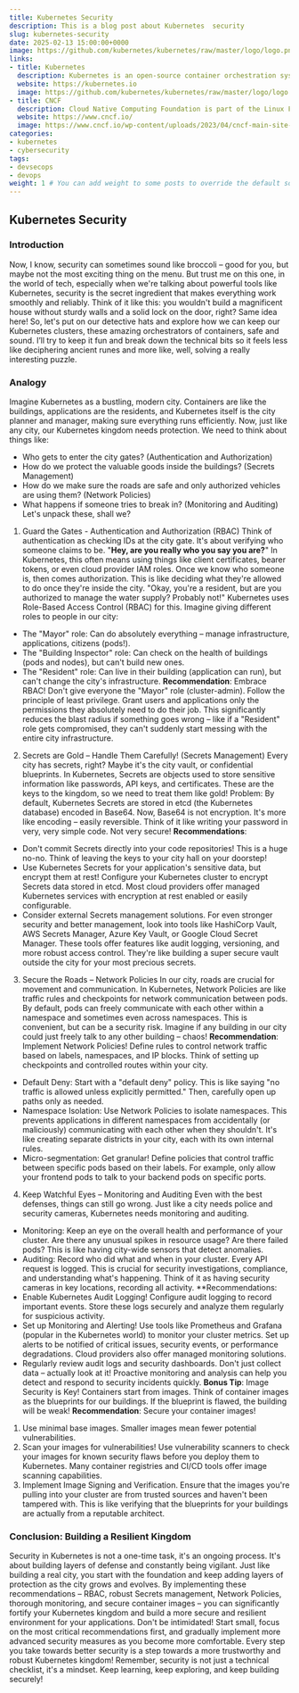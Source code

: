 ```yaml
---
title: Kubernetes Security
description: This is a blog post about Kubernetes  security
slug: kubernetes-security 
date: 2025-02-13 15:00:00+0000
image: https://github.com/kubernetes/kubernetes/raw/master/logo/logo.png
links:
- title: Kubernetes
  description: Kubernetes is an open-source container orchestration system.
  website: https://kubernetes.io
  image: https://github.com/kubernetes/kubernetes/raw/master/logo/logo.png
- title: CNCF
  description: Cloud Native Computing Foundation is part of the Linux Foundation
  website: https://www.cncf.io/
  image: https://www.cncf.io/wp-content/uploads/2023/04/cncf-main-site-logo.svg
categories:
- kubernetes
- cybersecurity
tags:
- devsecops
- devops
weight: 1 # You can add weight to some posts to override the default sorting (date descending)
--- 
```

## Kubernetes Security
### Introduction
Now, I know, security can sometimes sound like broccoli – good for you, but maybe not the most exciting thing on the menu.  But trust me on this one, in the world of tech, especially when we're talking about powerful tools like Kubernetes, security is the secret ingredient that makes everything work smoothly and reliably.  Think of it like this: you wouldn't build a magnificent house without sturdy walls and a solid lock on the door, right? Same idea here!
So, let's put on our detective hats and explore how we can keep our Kubernetes clusters, these amazing orchestrators of containers, safe and sound.  I’ll try to keep it fun and break down the technical bits so it feels less like deciphering ancient runes and more like, well, solving a really interesting puzzle.
### Analogy
Imagine Kubernetes as a bustling, modern city.  Containers are like the buildings, applications are the residents, and Kubernetes itself is the city planner and manager, making sure everything runs efficiently.  Now, just like any city, our Kubernetes kingdom needs protection.  We need to think about things like:
- Who gets to enter the city gates? (Authentication and Authorization)
- How do we protect the valuable goods inside the buildings? (Secrets Management)
- How do we make sure the roads are safe and only authorized vehicles are using them? (Network Policies)
- What happens if someone tries to break in? (Monitoring and Auditing)
Let's unpack these, shall we?
1. Guard the Gates - Authentication and Authorization (RBAC)
Think of authentication as checking IDs at the city gate.  It's about verifying who someone claims to be.  "**Hey, are you really who you say you are?**"  In Kubernetes, this often means using things like client certificates, bearer tokens, or even cloud provider IAM roles.
Once we know who someone is, then comes authorization. This is like deciding what they're allowed to do once they're inside the city. "Okay, you're a resident, but are you authorized to manage the water supply?  Probably not!"
Kubernetes uses Role-Based Access Control (RBAC) for this.  Imagine giving different roles to people in our city:
- The "Mayor" role:  Can do absolutely everything – manage infrastructure, applications, citizens (pods!).
- The "Building Inspector" role: Can check on the health of buildings (pods and nodes), but can't build new ones.
- The "Resident" role: Can live in their building (application can run), but can't change the city's infrastructure.
**Recommendation**: Embrace RBAC!  Don't give everyone the "Mayor" role (cluster-admin).  Follow the principle of least privilege.  Grant users and applications only the permissions they absolutely need to do their job. This significantly reduces the blast radius if something goes wrong – like if a "Resident" role gets compromised, they can't suddenly start messing with the entire city infrastructure.
2. Secrets are Gold – Handle Them Carefully! (Secrets Management)
Every city has secrets, right? Maybe it's the city vault, or confidential blueprints. In Kubernetes, Secrets are objects used to store sensitive information like passwords, API keys, and certificates.  These are the keys to the kingdom, so we need to treat them like gold!
Problem: By default, Kubernetes Secrets are stored in etcd (the Kubernetes database) encoded in Base64.  Now, Base64 is not encryption.  It's more like encoding – easily reversible.  Think of it like writing your password in very, very simple code.  Not very secure!
**Recommendations**:
- Don't commit Secrets directly into your code repositories!  This is a huge no-no.  Think of leaving the keys to your city hall on your doorstep!
- Use Kubernetes Secrets for your application's sensitive data, but encrypt them at rest!  Configure your Kubernetes cluster to encrypt Secrets data stored in etcd.  Most cloud providers offer managed Kubernetes services with encryption at rest enabled or easily configurable.
- Consider external Secrets management solutions.  For even stronger security and better management, look into tools like HashiCorp Vault, AWS Secrets Manager, Azure Key Vault, or Google Cloud Secret Manager. These tools offer features like audit logging, versioning, and more robust access control.  They're like building a super secure vault outside the city for your most precious secrets.
3. Secure the Roads – Network Policies
In our city, roads are crucial for movement and communication.  In Kubernetes, Network Policies are like traffic rules and checkpoints for network communication between pods.  By default, pods can freely communicate with each other within a namespace and sometimes even across namespaces.  This is convenient, but can be a security risk. Imagine if any building in our city could just freely talk to any other building – chaos!
**Recommendation**: Implement Network Policies!  Define rules to control network traffic based on labels, namespaces, and IP blocks.  Think of setting up checkpoints and controlled routes within your city.
- Default Deny: Start with a "default deny" policy.  This is like saying "no traffic is allowed unless explicitly permitted." Then, carefully open up paths only as needed.
- Namespace Isolation:  Use Network Policies to isolate namespaces. This prevents applications in different namespaces from accidentally (or maliciously) communicating with each other when they shouldn't.  It's like creating separate districts in your city, each with its own internal rules.
- Micro-segmentation: Get granular! Define policies that control traffic between specific pods based on their labels.  For example, only allow your frontend pods to talk to your backend pods on specific ports.
4. Keep Watchful Eyes – Monitoring and Auditing
Even with the best defenses, things can still go wrong.  Just like a city needs police and security cameras, Kubernetes needs monitoring and auditing.
- Monitoring:  Keep an eye on the overall health and performance of your cluster.  Are there any unusual spikes in resource usage? Are there failed pods? This is like having city-wide sensors that detect anomalies.
- Auditing:  Record who did what and when in your cluster.  Every API request is logged.  This is crucial for security investigations, compliance, and understanding what's happening.  Think of it as having security cameras in key locations, recording all activity.
**Recommendations:
- Enable Kubernetes Audit Logging!  Configure audit logging to record important events.  Store these logs securely and analyze them regularly for suspicious activity.
- Set up Monitoring and Alerting! Use tools like Prometheus and Grafana (popular in the Kubernetes world) to monitor your cluster metrics. Set up alerts to be notified of critical issues, security events, or performance degradations.  Cloud providers also offer managed monitoring solutions.
- Regularly review audit logs and security dashboards. Don't just collect data – actually look at it!  Proactive monitoring and analysis can help you detect and respond to security incidents quickly.
**Bonus Tip**:  Image Security is Key!
Containers start from images.  Think of container images as the blueprints for our buildings. If the blueprint is flawed, the building will be weak!
**Recommendation**:  Secure your container images!
1. Use minimal base images.  Smaller images mean fewer potential vulnerabilities.
2. Scan your images for vulnerabilities!  Use vulnerability scanners to check your images for known security flaws before you deploy them to Kubernetes. Many container registries and CI/CD tools offer image scanning capabilities.
3. Implement Image Signing and Verification.  Ensure that the images you're pulling into your cluster are from trusted sources and haven't been tampered with.  This is like verifying that the blueprints for your buildings are actually from a reputable architect.
### Conclusion: Building a Resilient Kingdom
Security in Kubernetes is not a one-time task, it's an ongoing process.  It's about building layers of defense and constantly being vigilant.  Just like building a real city, you start with the foundation and keep adding layers of protection as the city grows and evolves.
By implementing these recommendations – RBAC, robust Secrets management, Network Policies, thorough monitoring, and secure container images – you can significantly fortify your Kubernetes kingdom and build a more secure and resilient environment for your applications.
Don't be intimidated! Start small, focus on the most critical recommendations first, and gradually implement more advanced security measures as you become more comfortable.  Every step you take towards better security is a step towards a more trustworthy and robust Kubernetes kingdom! Remember, security is not just a technical checklist, it's a mindset.  Keep learning, keep exploring, and keep building securely! 
